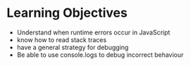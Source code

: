 # Learning Objectives
- Understand when runtime errors occur in JavaScript
- know how to read stack traces
- have a general strategy for debugging
- Be able to use console.logs to debug incorrect behaviour



